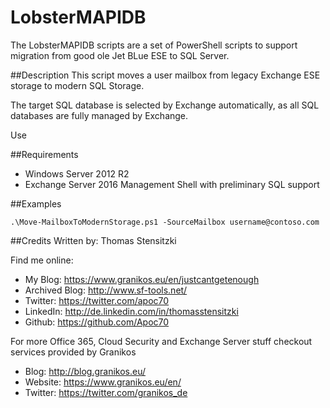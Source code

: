 # LobsterMAPIDB
The LobsterMAPIDB scripts are a set of PowerShell scripts to support migration from good ole Jet BLue ESE to SQL Server.

##Description
This script moves a user mailbox from legacy Exchange ESE storage to modern SQL Storage.

The target SQL database is selected by Exchange automatically, as all SQL databases are fully managed by Exchange.

Use 

##Requirements 
* Windows Server 2012 R2
* Exchange Server 2016 Management Shell with preliminary SQL support

##Examples

```
.\Move-MailboxToModernStorage.ps1 -SourceMailbox username@contoso.com
```

##Credits
Written by: Thomas Stensitzki

Find me online:

* My Blog: https://www.granikos.eu/en/justcantgetenough
* Archived Blog:	http://www.sf-tools.net/
* Twitter:	https://twitter.com/apoc70
* LinkedIn:	http://de.linkedin.com/in/thomasstensitzki
* Github:	https://github.com/Apoc70

For more Office 365, Cloud Security and Exchange Server stuff checkout services provided by Granikos

* Blog:     http://blog.granikos.eu/
* Website:	https://www.granikos.eu/en/
* Twitter:	https://twitter.com/granikos_de